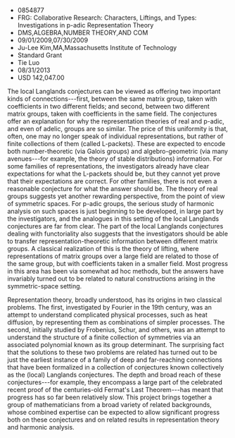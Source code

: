 
* 0854877
* FRG: Collaborative Research: Characters, Liftings, and Types: Investigations in p-adic Representation Theory
* DMS,ALGEBRA,NUMBER THEORY,AND COM
* 09/01/2009,07/30/2009
* Ju-Lee Kim,MA,Massachusetts Institute of Technology
* Standard Grant
* Tie Luo
* 08/31/2013
* USD 142,047.00

The local Langlands conjectures can be viewed as offering two important kinds of
connections---first, between the same matrix group, taken with coefficients in
two different fields; and second, between two different matrix groups, taken
with coefficients in the same field. The conjectures offer an explanation for
why the representation theories of real and p-adic, and even of adelic, groups
are so similar. The price of this uniformity is that, often, one may no longer
speak of individual representations, but rather of finite collections of them
(called L-packets). These are expected to encode both number-theoretic (via
Galois groups) and algebro-geometric (via many avenues---for example, the theory
of stable distributions) information. For some families of representations, the
investigators already have clear expectations for what the L-packets should be,
but they cannot yet prove that their expectations are correct. For other
families, there is not even a reasonable conjecture for what the answer should
be. The theory of real groups suggests yet another rewarding perspective, from
the point of view of symmetric spaces. For p-adic groups, the serious study of
harmonic analysis on such spaces is just beginning to be developed, in large
part by the investigators, and the analogues in this setting of the local
Langlands conjectures are far from clear. The part of the local Langlands
conjectures dealing with functoriality also suggests that the investigators
should be able to transfer representation-theoretic information between
different matrix groups. A classical realization of this is the theory of
lifting, where representations of matrix groups over a large field are related
to those of the same group, but with coefficients taken in a smaller field. Most
progress in this area has been via somewhat ad hoc methods, but the answers have
invariably turned out to be related to natural constructions arising in the
symmetric-space setting.

Representation theory, broadly understood, has its origins in two classical
problems. The first, investigated by Fourier in the 19th century, was an attempt
to understand complicated physical processes, such as heat diffusion, by
representing them as combinations of simpler processes. The second, initially
studied by Frobenius, Schur, and others, was an attempt to understand the
structure of a finite collection of symmetries via an associated polynomial
known as its group determinant. The surprising fact that the solutions to these
two problems are related has turned out to be just the earliest instance of a
family of deep and far-reaching connections that have been formalized in a
collection of conjectures known collectively as the (local) Langlands
conjectures. The depth and broad reach of these conjectures---for example, they
encompass a large part of the celebrated recent proof of the centuries-old
Fermat's Last Theorem---has meant that progress has so far been relatively slow.
This project brings together a group of mathematicians from a broad variety of
related backgrounds, whose combined expertise can be expected to allow
significant progress both on these conjectures and on related results in
representation theory and harmonic analysis.
